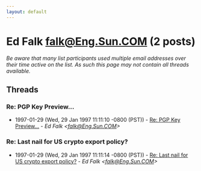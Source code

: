 ```yaml
---
layout: default
---
```


# Ed Falk <falk@Eng.Sun.COM> (2 posts)

_Be aware that many list participants used multiple email addresses over their time active on the list. As such this page may not contain all threads available._

## Threads

### Re: PGP Key Preview...
+ 1997-01-29 (Wed, 29 Jan 1997 11:11:10 -0800 (PST)) - [Re: PGP Key Preview...](/archive/1997/01/356054e3dcdd47d704010944f8bfddc4a401f3efe514664bc17f75d33abadc6b) - _Ed Falk \<falk@Eng.Sun.COM\>_

### Re: Last nail for US crypto export policy?
+ 1997-01-29 (Wed, 29 Jan 1997 11:11:14 -0800 (PST)) - [Re: Last nail for US crypto export policy?](/archive/1997/01/b14d122f537319b4984b7766aef1c6a6ceb196ac9943dc9c1a6201ebc59a6e80) - _Ed Falk \<falk@Eng.Sun.COM\>_

